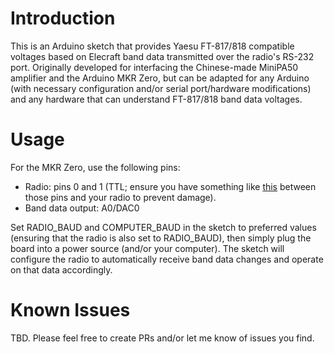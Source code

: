 # Introduction

This is an Arduino sketch that provides Yaesu FT-817/818 compatible voltages based on Elecraft band data transmitted
over the radio's RS-232 port. Originally developed for interfacing the Chinese-made MiniPA50 amplifier and the Arduino MKR Zero,
but can be adapted for any Arduino (with necessary configuration and/or serial port/hardware modifications) and any 
hardware that can understand FT-817/818 band data voltages.

# Usage

For the MKR Zero, use the following pins:

* Radio: pins 0 and 1 (TTL; ensure you have something like [this](https://www.sparkfun.com/products/11189) between those pins and your radio to prevent damage).
* Band data output: A0/DAC0

Set RADIO_BAUD and COMPUTER_BAUD in the sketch to preferred values (ensuring that the radio is also set to RADIO_BAUD), then 
simply plug the board into a power source (and/or your computer). The sketch will configure the radio to automatically receive
band data changes and operate on that data accordingly.

# Known Issues

TBD. Please feel free to create PRs and/or let me know of issues you find.
